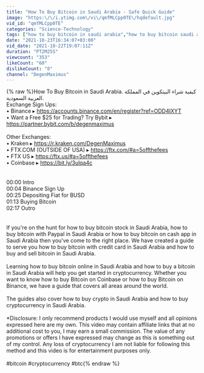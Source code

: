 ```yaml
---
title: "How To Buy Bitcoin in Saudi Arabia - Safe Quick Guide"
image: "https:\/\/i.ytimg.com\/vi\/qmfMLCpp0TE\/hqdefault.jpg"
vid_id: "qmfMLCpp0TE"
categories: "Science-Technology"
tags: ["how to buy bitcoin in saudi arabia","how to buy bitcoin saudi arabia","saudi arabia bitcoin"]
date: "2021-10-23T16:34:07+03:00"
vid_date: "2021-10-22T19:07:11Z"
duration: "PT2M25S"
viewcount: "353"
likeCount: "60"
dislikeCount: "0"
channel: "DegenMaximus"
---
```

{% raw %}How To Buy Bitcoin in Saudi Arabia. كيفية شراء البيتكوين في المملكة العربية السعودية.<br />Exchange Sign Ups:<br />• Binance ▸ <a rel="nofollow" target="blank" href="https://accounts.binance.com/en/register?ref=ODD4IXYT">https://accounts.binance.com/en/register?ref=ODD4IXYT</a><br />• Want a Free $25 for Trading? Try Bybit ▸ <a rel="nofollow" target="blank" href="https://partner.bybit.com/b/degenmaximus">https://partner.bybit.com/b/degenmaximus</a><br /><br />Other Exchanges:<br />• Kraken ▸ <a rel="nofollow" target="blank" href="https://r.kraken.com/DegenMaximus">https://r.kraken.com/DegenMaximus</a><br />• FTX.COM (OUTSIDE OF USA) ▸ <a rel="nofollow" target="blank" href="https://ftx.com/#a=5offthefees">https://ftx.com/#a=5offthefees</a><br />• FTX US ▸ <a rel="nofollow" target="blank" href="https://ftx.us/#a=5offthefees">https://ftx.us/#a=5offthefees</a><br />• Coinbase ▸ <a rel="nofollow" target="blank" href="https://bit.ly/3ulqa4c">https://bit.ly/3ulqa4c</a><br /><br /><br />00:00 Intro<br />00:04 Binance Sign Up<br />00:25 Depositing Fiat for BUSD<br />01:13 Buying Bitcoin<br />02:17 Outro<br /><br /><br />If you're on the hunt for how to buy bitcoin stock in Saudi Arabia, how to buy bitcoin with Paypal in Saudi Arabia or how to buy bitcoin on cash app in Saudi Arabia then you've come to the right place. We have created a guide to serve you how to buy bitcoin with credit card in Saudi Arabia and how to buy and sell bitcoin in Saudi Arabia.<br /><br />Learning how to buy bitcoin online in Saudi Arabia and how to buy a bitcoin in Saudi Arabia will help you get started in cryptocurrency. Whether you want to know how to buy Bitcoin on Coinbase or how to buy Bitcoin on Binance, we have a guide that covers all areas around the world.<br /><br />The guides also cover how to buy crypto in Saudi Arabia and how to buy cryptocurrency in Saudi Arabia.<br /><br />*Disclosure: I only recommend products I would use myself and all opinions expressed here are my own. This video may contain affiliate links that at no additional cost to you, I may earn a small commission. The value of any promotions or offers I have expressed may change as this is something out of my control. Any loss of cryptocurrency I am not liable for following this method and this video is for entertainment purposes only.<br /><br />#bitcoin #cryptocurrency #btc{% endraw %}
